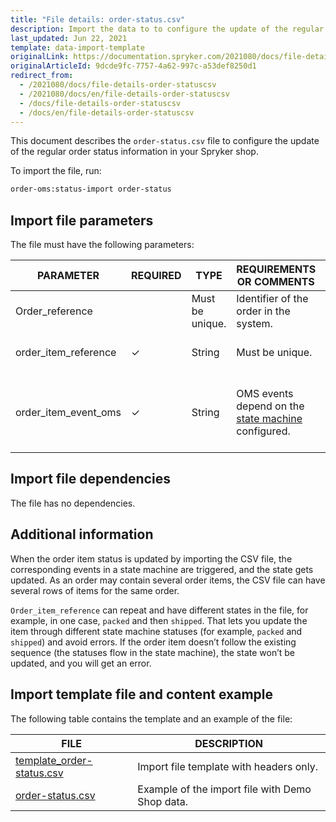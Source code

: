 ```yaml
---
title: "File details: order-status.csv"
description: Import the data to to configure the update of the regular order status information
last_updated: Jun 22, 2021
template: data-import-template
originalLink: https://documentation.spryker.com/2021080/docs/file-details-order-statuscsv
originalArticleId: 9dcde9fc-7757-4a62-997c-a53def8250d1
redirect_from:
  - /2021080/docs/file-details-order-statuscsv
  - /2021080/docs/en/file-details-order-statuscsv
  - /docs/file-details-order-statuscsv
  - /docs/en/file-details-order-statuscsv
---
```


This document describes the `order-status.csv` file to configure the update of the regular order status information in your Spryker shop.

To import the file, run:

```bash
order-oms:status-import order-status
```

## Import file parameters

The file must have the following parameters:

| PARAMETER | REQUIRED | TYPE | REQUIREMENTS OR COMMENTS | DESCRIPTION |
|-|-|-|-|-|
| Order_reference |   |  Must be unique. | Identifier of the order in the system. |
| order_item_reference | &check; | String | Must be unique. | Identifier of the  item in the order. |
| order_item_event_oms | &check; | String |  OMS events depend on the  [state machine](/docs/scos/dev/back-end-development/data-manipulation/datapayload-conversion/state-machine/order-process-modelling-via-state-machines.html) configured. | Desired order item state. Only this parameter is updated in the database |

## Import file dependencies

The file has no dependencies.

## Additional information

When the order item status is updated by importing the CSV file, the corresponding events in a state machine are triggered, and the state gets updated. As an order may contain several order items, the CSV file can have several rows of items for the same order.

`Order_item_reference` can repeat and have different states in the file, for example, in one case, `packed` and then `shipped`. That lets you update the item through different state machine statuses (for example, `packed` and `shipped`) and avoid errors. If the order item doesn’t follow the existing sequence (the statuses flow in the state machine), the state won’t be updated, and you will get an error.

## Import template file and content example

The following table contains the template and an example of the file:

| FILE | DESCRIPTION |
| --- | --- |
| [template_order-status.csv](https://spryker.s3.eu-central-1.amazonaws.com/docs/Developer+Guide/Back-End/Data+Manipulation/Data+Ingestion/Data+Import/Data+Import+Categories/Commerce+Setup/template_order-status.csv) | Import file template with headers only. |
| [order-status.csv](https://spryker.s3.eu-central-1.amazonaws.com/docs/Developer+Guide/Back-End/Data+Manipulation/Data+Ingestion/Data+Import/Data+Import+Categories/Commerce+Setup/order-status.csv)| Example of the import file with Demo Shop data. |
